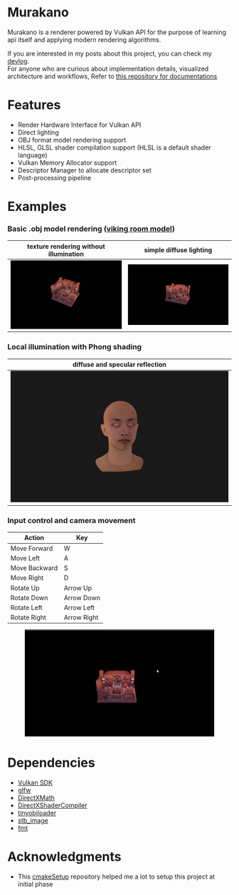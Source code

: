 # Murakano

Murakano is a renderer powered by Vulkan API for the purpose of learning api itself and applying modern rendering algorithms.

If you are interested in my posts about this project, you can check my [devlog](https://github.com/codernineteen/rendering-archive/tree/main/devlog).<br>
For anyone who are curious about implementation details, visualized architecture and workflows, Refer to [this repository for documentations](https://github.com/codernineteen/rendering-archive/tree/main/rendering/api/vulkan/implementation)

# Features

- Render Hardware Interface for Vulkan API
- Direct lighting
- OBJ format model rendering support
- HLSL, GLSL shader compilation support (HLSL is a default shader language)
- Vulkan Memory Allocator support
- Descriptor Manager to allocate descriptor set
- Post-processing pipeline

# Examples

### Basic .obj model rendering  ([viking room model](https://sketchfab.com/3d-models/viking-room-a49f1b8e4f5c4ecf9e1fe7d81915ad38))

texture rendering without illumination           |  simple diffuse lighting
:-------------------------:|:-------------------------:
![](docs/images/render-obj.png)  |  ![](docs/images/render-diffuse-obj.png)

### Local illumination with Phong shading

| diffuse and specular reflection |
|:-------------------------:|
|![](docs/images/face_render.png)  | 

### Input control and camera movement

| Action          | Key            |
|---|---|
| Move Forward    | W              |
| Move Left       | A              |
| Move Backward   | S              |
| Move Right      | D              |
| Rotate Up       | Arrow Up       |
| Rotate Down     | Arrow Down     |
| Rotate Left     | Arrow Left     |
| Rotate Right    | Arrow Right    |

<p align="center">
<img src="docs/images/camera-moving.gif" alt="move camera perspective" />
</p>

# Dependencies

- [Vulkan SDK](https://vulkan.lunarg.com/sdk/home)
- [glfw](https://github.com/glfw/glfw/tree/3.3-stable)
- [DirectXMath](https://github.com/microsoft/DirectXMath)
- [DirectXShaderCompiler](https://github.com/microsoft/DirectXMath)
- [tinyobjloader](https://github.com/tinyobjloader/tinyobjloader)
- [stb_image](https://github.com/nothings/stb)
- [fmt](https://github.com/fmtlib/fmt)

# Acknowledgments

- This [cmakeSetup](https://github.com/meemknight/cmakeSetup) repository helped me a lot to setup this project at initial phase
